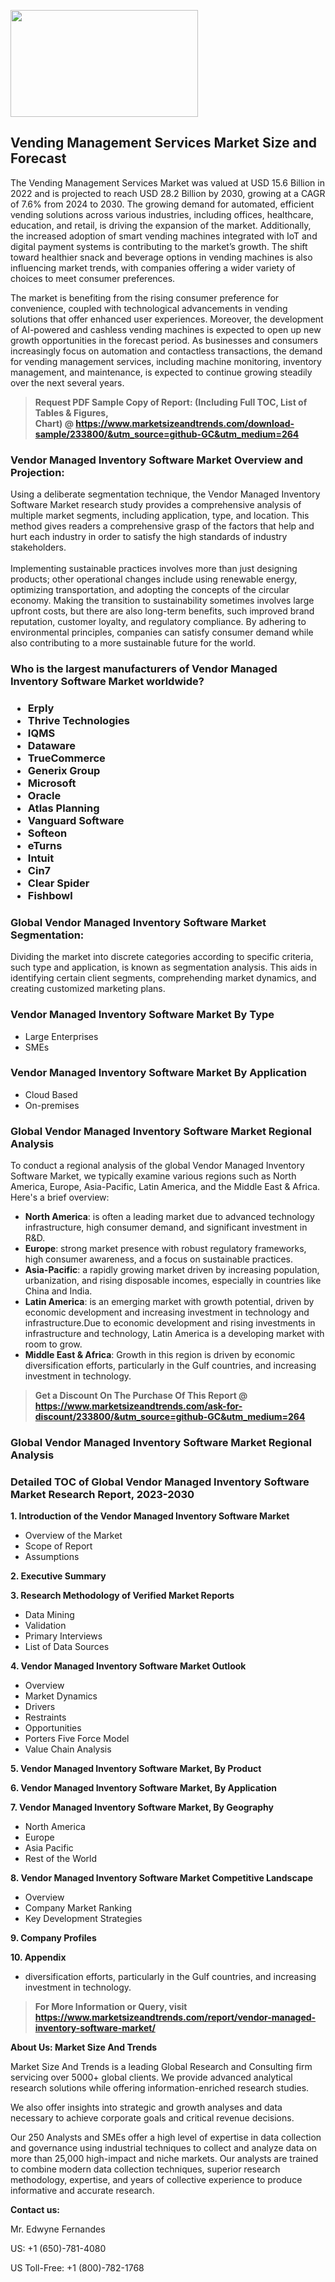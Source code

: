 <p><img class="alignnone size-medium wp-image-20088" src="https://ffe5etoiles.com/wp-content/uploads/2024/12/MST1-300x171.png" alt="" width="300" height="171" /></p><h2>Vending Management Services Market Size and Forecast</h2><p>The Vending Management Services Market was valued at USD 15.6 Billion in 2022 and is projected to reach USD 28.2 Billion by 2030, growing at a CAGR of 7.6% from 2024 to 2030. The growing demand for automated, efficient vending solutions across various industries, including offices, healthcare, education, and retail, is driving the expansion of the market. Additionally, the increased adoption of smart vending machines integrated with IoT and digital payment systems is contributing to the market’s growth. The shift toward healthier snack and beverage options in vending machines is also influencing market trends, with companies offering a wider variety of choices to meet consumer preferences.</p><p>The market is benefiting from the rising consumer preference for convenience, coupled with technological advancements in vending solutions that offer enhanced user experiences. Moreover, the development of AI-powered and cashless vending machines is expected to open up new growth opportunities in the forecast period. As businesses and consumers increasingly focus on automation and contactless transactions, the demand for vending management services, including machine monitoring, inventory management, and maintenance, is expected to continue growing steadily over the next several years.</p></p><blockquote id="" class=""><strong>Request PDF Sample Copy of Report: (Including Full TOC, List of Tables &amp; Figures, Chart)&nbsp;@&nbsp;<strong><a href="https://www.marketsizeandtrends.com/download-sample/233800/&utm_source=github-GC&utm_medium=264" target="_blank">https://www.marketsizeandtrends.com/download-sample/233800/&utm_source=github-GC&utm_medium=264</a></strong></strong></blockquote><h3 id="" class="">Vendor Managed Inventory Software Market&nbsp;Overview and Projection:</h3><p id="" class="">Using a deliberate segmentation technique, the Vendor Managed Inventory Software Market research study provides a comprehensive analysis of multiple market segments, including application, type, and location. This method gives readers a comprehensive grasp of the factors that help and hurt each industry in order to satisfy the high standards of industry stakeholders. <br /> <br />Implementing sustainable practices involves more than just designing products; other operational changes include using renewable energy, optimizing transportation, and adopting the concepts of the circular economy. Making the transition to sustainability sometimes involves large upfront costs, but there are also long-term benefits, such improved brand reputation, customer loyalty, and regulatory compliance. By adhering to environmental principles, companies can satisfy consumer demand while also contributing to a more sustainable future for the world.</p><h3 id="" class="">Who is the largest manufacturers of&nbsp;Vendor Managed Inventory Software Market worldwide?</h3><h3 class=""><p><ul><li>Erply </li><li> Thrive Technologies </li><li> IQMS </li><li> Dataware </li><li> TrueCommerce </li><li> Generix Group </li><li> Microsoft </li><li> Oracle </li><li> Atlas Planning </li><li> Vanguard Software </li><li> Softeon </li><li> eTurns </li><li> Intuit </li><li> Cin7 </li><li> Clear Spider </li><li> Fishbowl</li></ul></p></h3><h3 id="" class="">Global&nbsp;Vendor Managed Inventory Software Market Segmentation:</h3><p id="" class="">Dividing the market into discrete categories according to specific criteria, such type and application, is known as segmentation analysis. This aids in identifying certain client segments, comprehending market dynamics, and creating customized marketing plans.</p><h3 id="" class="">Vendor Managed Inventory Software Market&nbsp;By Type</h3><p><p><ul><li>Large Enterprises</li><li> SMEs</p></li></ul></p></p><h3 id="" class="">Vendor Managed Inventory Software Market&nbsp;By Application</h3><p class=""><p><ul><li>Cloud Based</li><li> On-premises</li></ul></p></p><h3 id="" class="">Global Vendor Managed Inventory Software Market Regional Analysis</h3><p id="" class="">To conduct a regional analysis of the global Vendor Managed Inventory Software Market, we typically examine various regions such as North America, Europe, Asia-Pacific, Latin America, and the Middle East &amp; Africa. Here's a brief overview:</p><ul><li><strong>North America</strong>: is often a leading market due to advanced technology infrastructure, high consumer demand, and significant investment in R&amp;D.</li><li><strong>Europe</strong>: strong market presence with robust regulatory frameworks, high consumer awareness, and a focus on sustainable practices.</li><li><strong>Asia-Pacific</strong>: a rapidly growing market driven by increasing population, urbanization, and rising disposable incomes, especially in countries like China and India.</li><li><strong>Latin America</strong>: is an emerging market with growth potential, driven by economic development and increasing investment in technology and infrastructure.Due to economic development and rising investments in infrastructure and technology, Latin America is a developing market with room to grow.</li><li><strong>Middle East &amp; Africa</strong>: Growth in this region is driven by economic diversification efforts, particularly in the Gulf countries, and increasing investment in technology.</li></ul><blockquote id="" class=""><strong>Get a Discount On The Purchase Of This Report @ <strong><a href="https://www.marketsizeandtrends.com/ask-for-discount/233800/&utm_source=github-GC&utm_medium=264" target="_blank">https://www.marketsizeandtrends.com/ask-for-discount/233800/&utm_source=github-GC&utm_medium=264</a></strong></strong></blockquote><h3 id="" class="">Global Vendor Managed Inventory Software Market Regional Analysis</h3><h3 id="" class="">Detailed TOC of Global Vendor Managed Inventory Software Market Research Report, 2023-2030</h3><p id="" class=""><strong>1. Introduction of the Vendor Managed Inventory Software Market</strong></p><ul><li>Overview of the Market</li><li>Scope of Report</li><li>Assumptions</li></ul><p id="" class=""><strong>2. Executive Summary</strong></p><p id="" class=""><strong>3. Research Methodology of Verified Market Reports</strong></p><ul><li>Data Mining</li><li>Validation</li><li>Primary Interviews</li><li>List of Data Sources</li></ul><p id="" class=""><strong>4. Vendor Managed Inventory Software Market Outlook</strong></p><ul><li>Overview</li><li>Market Dynamics</li><li>Drivers</li><li>Restraints</li><li>Opportunities</li><li>Porters Five Force Model</li><li>Value Chain Analysis</li></ul><p id="" class=""><strong>5. Vendor Managed Inventory Software Market, By Product</strong></p><p id="" class=""><strong>6. Vendor Managed Inventory Software Market, By Application</strong></p><p id="" class=""><strong>7. Vendor Managed Inventory Software Market, By Geography</strong></p><ul><li>North America</li><li>Europe</li><li>Asia Pacific</li><li>Rest of the World</li></ul><p id="" class=""><strong>8. Vendor Managed Inventory Software Market Competitive Landscape</strong></p><ul><li>Overview</li><li>Company Market Ranking</li><li>Key Development Strategies</li></ul><p id="" class=""><strong>9. Company Profiles</strong></p><p id="" class=""><strong>10. Appendix</strong></p><ul><li>diversification efforts, particularly in the Gulf countries, and increasing investment in technology.</li></ul><blockquote id="" class=""><strong>For More Information or Query, visit <strong><strong><a href="https://www.marketsizeandtrends.com/report/vendor-managed-inventory-software-market/" target="_blank">https://www.marketsizeandtrends.com/report/vendor-managed-inventory-software-market/</a></strong></strong></strong></blockquote><p id="" class=""><strong>About Us: Market Size And Trends</strong></p><p id="" class="">Market Size And Trends is a leading Global Research and Consulting firm servicing over 5000+ global clients. We provide advanced analytical research solutions while offering information-enriched research studies.</p><p id="" class="">We also offer insights into strategic and growth analyses and data necessary to achieve corporate goals and critical revenue decisions.</p><p id="" class="">Our 250 Analysts and SMEs offer a high level of expertise in data collection and governance using industrial techniques to collect and analyze data on more than 25,000 high-impact and niche markets. Our analysts are trained to combine modern data collection techniques, superior research methodology, expertise, and years of collective experience to produce informative and accurate research.</p><p id="" class=""><strong>Contact us:</strong></p><p id="" class="">Mr. Edwyne Fernandes</p><p id="" class="">US: +1 (650)-781-4080</p><p id="" class="">US Toll-Free: +1 (800)-782-1768</p>
